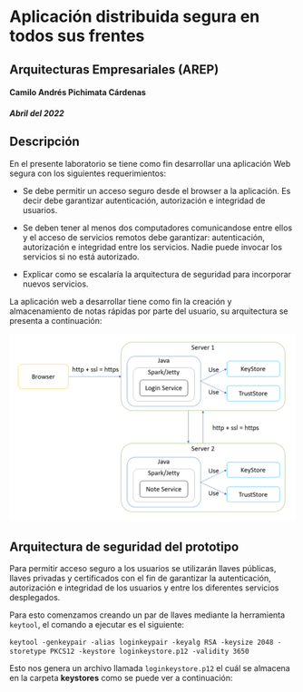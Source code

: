# Aplicación distribuida segura en todos sus frentes
## Arquitecturas Empresariales (AREP)
#### Camilo Andrés Pichimata Cárdenas
##### Abril del 2022

## Descripción
En el presente laboratorio se tiene como fin desarrollar una aplicación Web segura con los siguientes requerimientos:

+ Se debe permitir un acceso seguro desde el browser a la aplicación. Es decir debe garantizar autenticación, autorización e integridad de usuarios.

+ Se deben tener al menos dos computadores comunicandose entre ellos y el acceso de servicios remotos debe garantizar: autenticación, autorización e integridad entre los servicios. Nadie puede invocar los servicios si no está autorizado.

+ Explicar como se escalaría la arquitectura de seguridad para incorporar nuevos servicios.

La aplicación web a desarrollar tiene como fin la creación y almacenamiento de notas rápidas por parte del usuario, su arquitectura se presenta a continuación:

![](img/Arquitectura.png)

## Arquitectura de seguridad del prototipo

Para permitir acceso seguro a los usuarios se utilizarán llaves públicas, llaves privadas y certificados con el fin de garantizar la autenticación, autorización e integridad de los usuarios y entre los diferentes servicios desplegados.

Para esto comenzamos creando un par de llaves mediante la herramienta `keytool`, el comando a ejecutar es el siguiente:

```
keytool -genkeypair -alias loginkeypair -keyalg RSA -keysize 2048 -storetype PKCS12 -keystore loginkeystore.p12 -validity 3650
```

Esto nos genera un archivo llamada `loginkeystore.p12` el cuál se almacena en la carpeta **keystores** como se puede ver a continuación:


